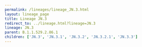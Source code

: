 ```yaml
---
permalink: /lineages/lineage_JN.3.html
layout: lineage_page
title: Lineage JN.3
redirect_to: ../lineage.html?lineage=JN.3
lineage: JN.3
parent: B.1.1.529.2.86.1
children: ['JN.3', 'JN.3.1', 'JN.3.2', 'JN.3.2.1', 'JN.3.3']
---
```

